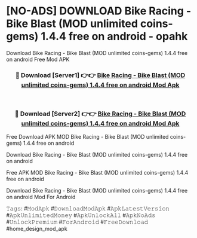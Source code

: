 # [NO-ADS] DOWNLOAD Bike Racing - Bike Blast (MOD unlimited coins-gems) 1.4.4 free on android - opahk
Download Bike Racing - Bike Blast (MOD unlimited coins-gems) 1.4.4 free on android Free Mod APK

<div align="center">
<h3>🔴 Download [Server1] 👉👉 <a href="https://apk-comot.site?title=Bike_Racing_-_Bike_Blast_(MOD_unlimited_coins-gems)_1.4.4_free_on_android">Bike Racing - Bike Blast (MOD unlimited coins-gems) 1.4.4 free on android Mod Apk</a></h3><br>

<h3>🔴 Download [Server2] 👉👉 <a href="https://apk-comot.site?title=Bike_Racing_-_Bike_Blast_(MOD_unlimited_coins-gems)_1.4.4_free_on_android">Bike Racing - Bike Blast (MOD unlimited coins-gems) 1.4.4 free on android Mod Apk</a></h3>
</div>


Free Download APK MOD Bike Racing - Bike Blast (MOD unlimited coins-gems) 1.4.4 free on android

Download Bike Racing - Bike Blast (MOD unlimited coins-gems) 1.4.4 free on android 

Free APK MOD Bike Racing - Bike Blast (MOD unlimited coins-gems) 1.4.4 free on android 

Download Bike Racing - Bike Blast (MOD unlimited coins-gems) 1.4.4 free on android Mod For Android

𝚃𝚊𝚐𝚜: #𝙼𝚘𝚍𝙰𝚙𝚔 #𝙳𝚘𝚠𝚗𝚕𝚘𝚊𝚍𝙼𝚘𝚍𝙰𝚙𝚔 #𝙰𝚙𝚔𝙻𝚊𝚝𝚎𝚜𝚝𝚅𝚎𝚛𝚜𝚒𝚘𝚗 #𝙰𝚙𝚔𝚄𝚗𝚕𝚒𝚖𝚒𝚝𝚎𝚍𝙼𝚘𝚗𝚎𝚢 #𝙰𝚙𝚔𝚄𝚗𝚕𝚘𝚌𝚔𝙰𝚕𝚕 #𝙰𝚙𝚔𝙽𝚘𝙰𝚍𝚜 #𝚄𝚗𝚕𝚘𝚌𝚔𝙿𝚛𝚎𝚖𝚒𝚞𝚖 #𝙵𝚘𝚛𝙰𝚗𝚍𝚛𝚘𝚒𝚍 #𝙵𝚛𝚎𝚎𝙳𝚘𝚠𝚗𝚕𝚘𝚊𝚍 #home_design_mod_apk